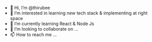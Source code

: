 - 👋 Hi, I’m @thirubee
- 👀 I’m interested in learning new tech stack & implementing at right space
- 🌱 I’m currently learning React & Node Js
- 💞️ I’m looking to collaborate on ...
- 📫 How to reach me ...

<!---
thirubee/thirubee is a ✨ special ✨ repository because its `README.md` (this file) appears on your GitHub profile.
You can click the Preview link to take a look at your changes.
--->
